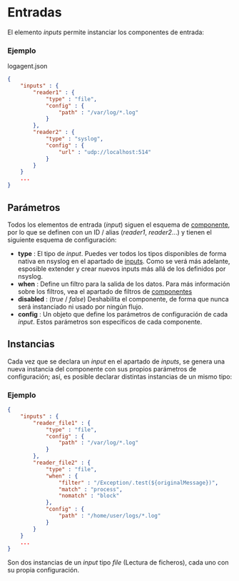 # Entradas

El elemento *inputs* permite instanciar los componentes de entrada:

### Ejemplo

logagent.json
```json
{
	"inputs" : {
		"reader1" : {
			"type" : "file",
			"config" : {
				"path" : "/var/log/*.log"
			}
		},
		"reader2" : {
			"type" : "syslog",
			"config" : {
				"url" : "udp://localhost:514"
			}
		}
	}
	...
}
```

## Parámetros

Todos los elementos de entrada (*input*) siguen el esquema de [componente](./components), por lo que se definen con un ID / alias (*reader1*, *reader2*...) y tienen el siguiente esquema de configuración:

* **type** : El tipo de *input*. Puedes ver todos los tipos disponibles de forma nativa en nsyslog en el apartado de [inputs](../inputs/index). Como se verá más adelante, esposible extender y crear nuevos inputs más allá de los definidos por nsyslog.
* **when** : Define un filtro para la salida de los datos. Para más información sobre los filtros, vea el apartado de filtros de [componentes](./components)
* **disabled** : (*true* / *false*) Deshabilita el componente, de forma que nunca será instanciado ni usado por ningún flujo.
* **config** : Un objeto que define los parámetros de configuración de cada *input*. Estos parámetros son específicos de cada componente.

## Instancias

Cada vez que se declara un *input* en el apartado de *inputs*, se genera una nueva instancia del componente con sus propios parámetros de configuración; así, es posible declarar distintas instancias de un mismo tipo:

### Ejemplo
```json
{
	"inputs" : {
		"reader_file1" : {
			"type" : "file",
			"config" : {
				"path" : "/var/log/*.log"
			}
		},
		"reader_file2" : {
			"type" : "file",
			"when" : {
				"filter" : "/Exception/.test(${originalMessage})",
				"match" : "process",
				"nomatch" : "block"
			},
			"config" : {
				"path" : "/home/user/logs/*.log"
			}
		}
	}
	...
}
```

Son dos instancias de un *input* tipo *file* (Lectura de ficheros), cada uno con su propia configuración.
